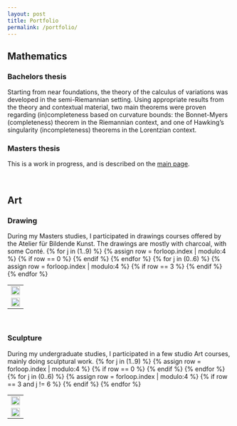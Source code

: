 ```yaml
---
layout: post
title: Portfolio
permalink: /portfolio/
---
```


<h2>Mathematics</h2>

<h3>Bachelors thesis</h3>

<p>
Starting from near foundations, the theory of the calculus of variations was developed in the semi-Riemannian
setting. Using appropriate results from the theory and contextual material, two main theorems were proven regarding
(in)completeness based on curvature bounds: the Bonnet-Myers (completeness) theorem in the Riemannian context,
and one of Hawking’s singularity (incompleteness) theorems in the Lorentzian context.
</p>

<!-- <p>
There is a link for it 
</p> -->

<h3>Masters thesis</h3>

<p>
This is a work in progress, and is described on the <a href="../index.html">main page</a>.
</p>
<br>

<h2>Art</h2>

<h3>Drawing</h3>
<p>
During my Masters studies, I participated in drawings courses offered by the Atelier für Bildende Kunst.  The drawings are mostly with charcoal, with some Conté.
<table style="width:100%;">
  <tr>
  {% for j in (1..9) %}
    <td><a href="/drawings/assorted/00{{ j }}.jpg"><img src="/drawings/assorted/thumbs/00{{ j }}.jpg" style="width:100%;"></a></td>
  {% assign row = forloop.index | modulo:4 %}
  {% if row == 0 %}
  </tr>
  <tr>
  {% endif %}
  {% endfor %}
  {% for j in (0..6) %}
    <td><a href="/drawings/assorted/01{{ j }}.jpg"><img src="/drawings/assorted/thumbs/01{{ j }}.jpg" style="width:100%;"></a></td>
  {% assign row = forloop.index | modulo:4 %}
  {% if row == 3 %}
  </tr>
  <tr>
  {% endif %}
  {% endfor %}
  </tr>
</table>
</p>
<br>

<h3>Sculpture</h3>
<p>
During my undergraduate studies, I participated in a few studio Art courses, mainly doing sculptural work.
<table style="width:100%;">
  <tr>
  {% for j in (1..9) %}
    <td><a href="/sculptures/small/00{{ j }}.jpg"><img src="/sculptures/thumbs/00{{ j }}.jpg" style="width:100%;"></a></td>
  {% assign row = forloop.index | modulo:4 %}
  {% if row == 0 %}
  </tr>
  <tr>
  {% endif %}
  {% endfor %}
  {% for j in (0..6) %}
    <td><a href="/sculptures/small/01{{ j }}.jpg"><img src="/sculptures/thumbs/01{{ j }}.jpg" style="width:100%;"></a></td>
  {% assign row = forloop.index | modulo:4 %}
  {% if row == 3 and j != 6 %}
  </tr>
  <tr>
  {% endif %}
  {% endfor %}
  </tr>
</table>
</p>
